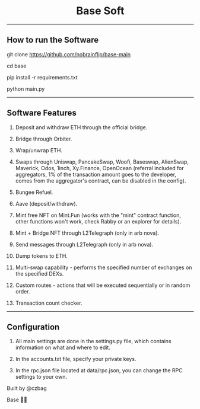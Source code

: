 <h1 align="center">Base Soft</h1>

---
<h2>How to run the Software</h2>


git clone https://github.com/nobrainflip/base-main

cd base

pip install -r requirements.txt

python main.py

---
<h2>Software Features</h2>

1. Deposit and withdraw ETH through the official bridge.

2. Bridge through Orbiter.

3. Wrap/unwrap ETH.

4. Swaps through Uniswap, PancakeSwap, Woofi, Baseswap, AlienSwap, Maverick, Odos, 1inch, Xy.Finance, OpenOcean (referral included for aggregators, 1% of the transaction amount goes to the developer, comes from the aggregator's contract, can be disabled in the config).

5. Bungee Refuel.

6. Aave (deposit/withdraw).

7. Mint free NFT on Mint.Fun (works with the "mint" contract function, other functions won't work, check Rabby or an explorer for details).

8. Mint + Bridge NFT through L2Telegraph (only in arb nova).

9. Send messages through L2Telegraph (only in arb nova).

10. Dump tokens to ETH.

11. Multi-swap capability - performs the specified number of exchanges on the specified DEXs.

12. Custom routes - actions that will be executed sequentially or in random order.

13. Transaction count checker.

---
<h2>Configuration</h2>

1. All main settings are done in the settings.py file, which contains information on what and where to edit.

2. In the accounts.txt file, specify your private keys.

3. In the rpc.json file located at data/rpc.json, you can change the RPC settings to your own.

Built by @czbag

Base 🫸🏻